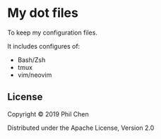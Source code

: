 # My dot files

To keep my configuration files. 

It includes configures of:
- Bash/Zsh
- tmux
- vim/neovim


## License

Copyright © 2019 Phil Chen

Distributed under the Apache License, Version 2.0
